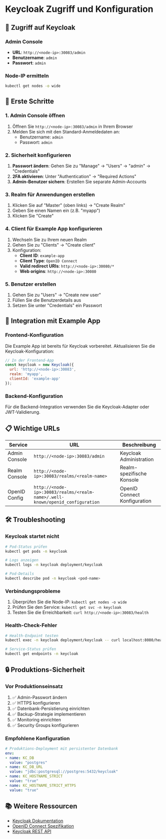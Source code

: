 # Keycloak Zugriff und Konfiguration

## 🔐 Zugriff auf Keycloak

### Admin Console
- **URL**: `http://<node-ip>:30083/admin`
- **Benutzername**: `admin`
- **Passwort**: `admin`

### Node-IP ermitteln
```bash
kubectl get nodes -o wide
```

## 🚀 Erste Schritte

### 1. Admin Console öffnen
1. Öffnen Sie `http://<node-ip>:30083/admin` in Ihrem Browser
2. Melden Sie sich mit den Standard-Anmeldedaten an:
   - Benutzername: `admin`
   - Passwort: `admin`

### 2. Sicherheit konfigurieren
1. **Passwort ändern**: Gehen Sie zu "Manage" → "Users" → "admin" → "Credentials"
2. **2FA aktivieren**: Unter "Authentication" → "Required Actions"
3. **Admin-Benutzer sichern**: Erstellen Sie separate Admin-Accounts

### 3. Realm für Anwendungen erstellen
1. Klicken Sie auf "Master" (oben links) → "Create Realm"
2. Geben Sie einen Namen ein (z.B. "myapp")
3. Klicken Sie "Create"

### 4. Client für Example App konfigurieren
1. Wechseln Sie zu Ihrem neuen Realm
2. Gehen Sie zu "Clients" → "Create client"
3. Konfiguration:
   - **Client ID**: `example-app`
   - **Client Type**: `OpenID Connect`
   - **Valid redirect URIs**: `http://<node-ip>:30080/*`
   - **Web origins**: `http://<node-ip>:30080`

### 5. Benutzer erstellen
1. Gehen Sie zu "Users" → "Create new user"
2. Füllen Sie die Benutzerdetails aus
3. Setzen Sie unter "Credentials" ein Passwort

## 🔧 Integration mit Example App

### Frontend-Konfiguration
Die Example App ist bereits für Keycloak vorbereitet. Aktualisieren Sie die Keycloak-Konfiguration:

```javascript
// In der Frontend-App
const keycloak = new Keycloak({
  url: 'http://<node-ip>:30083',
  realm: 'myapp',
  clientId: 'example-app'
});
```

### Backend-Konfiguration
Für die Backend-Integration verwenden Sie die Keycloak-Adapter oder JWT-Validierung.

## 📋 Wichtige URLs

| Service | URL | Beschreibung |
|---------|-----|--------------|
| Admin Console | `http://<node-ip>:30083/admin` | Keycloak Administration |
| Realm Console | `http://<node-ip>:30083/realms/<realm-name>` | Realm-spezifische Konsole |
| OpenID Config | `http://<node-ip>:30083/realms/<realm-name>/.well-known/openid_configuration` | OpenID Connect Konfiguration |

## 🛠️ Troubleshooting

### Keycloak startet nicht
```bash
# Pod-Status prüfen
kubectl get pods -n keycloak

# Logs anzeigen
kubectl logs -n keycloak deployment/keycloak

# Pod-Details
kubectl describe pod -n keycloak <pod-name>
```

### Verbindungsprobleme
1. Überprüfen Sie die Node-IP: `kubectl get nodes -o wide`
2. Prüfen Sie den Service: `kubectl get svc -n keycloak`
3. Testen Sie die Erreichbarkeit: `curl http://<node-ip>:30083/health`

### Health-Check-Fehler
```bash
# Health-Endpoint testen
kubectl exec -n keycloak deployment/keycloak -- curl localhost:8080/health

# Service-Status prüfen
kubectl get endpoints -n keycloak
```

## 🔒 Produktions-Sicherheit

### Vor Produktionseinsatz
1. ✅ Admin-Passwort ändern
2. ✅ HTTPS konfigurieren
3. ✅ Datenbank-Persistierung einrichten
4. ✅ Backup-Strategie implementieren
5. ✅ Monitoring einrichten
6. ✅ Security Groups konfigurieren

### Empfohlene Konfiguration
```yaml
# Produktions-Deployment mit persistenter Datenbank
env:
- name: KC_DB
  value: "postgres"
- name: KC_DB_URL
  value: "jdbc:postgresql://postgres:5432/keycloak"
- name: KC_HOSTNAME_STRICT
  value: "true"
- name: KC_HOSTNAME_STRICT_HTTPS
  value: "true"
```

## 📚 Weitere Ressourcen

- [Keycloak Dokumentation](https://www.keycloak.org/documentation)
- [OpenID Connect Spezifikation](https://openid.net/connect/)
- [Keycloak REST API](https://www.keycloak.org/docs-api/latest/rest-api/)

